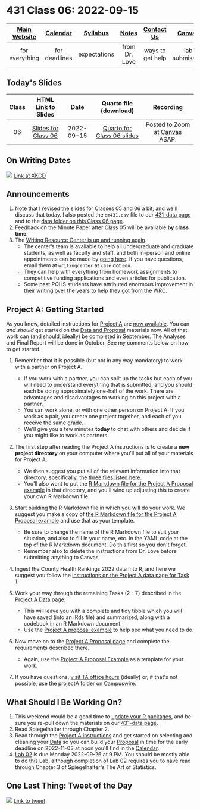 # 431 Class 06: 2022-09-15

[Main Website](https://thomaselove.github.io/431-2022/) | [Calendar](https://thomaselove.github.io/431-2022/calendar.html) | [Syllabus](https://thomaselove.github.io/431-syllabus-2022/) | [Notes](https://thomaselove.github.io/431-notes/) | [Contact Us](https://thomaselove.github.io/431-2022/contact.html) | [Canvas](https://canvas.case.edu) | [Data and Code](https://github.com/THOMASELOVE/431-data)
:-----------: | :--------------: | :----------: | :---------: | :-------------: | :-----------: | :------------:
for everything | for deadlines | expectations | from Dr. Love | ways to get help | lab submission | for downloads

## Today's Slides

Class | HTML Link to Slides | Date | Quarto file (download) | Recording
:---: | :------------: | :---: | :--------------: | :----: 
06 | [Slides for Class 06](https://thomaselove.github.io/431-slides-2022/class06.html) | 2022-09-15 | [Quarto for Class 06 slides](https://thomaselove.github.io/431-slides-2022/class06.qmd) | Posted to Zoom at [Canvas](https://canvas.case.edu) ASAP.

## On Writing Dates

![](https://imgs.xkcd.com/comics/iso_8601.png) [Link at XKCD](https://xkcd.com/1179)

## Announcements

1. Note that I revised the slides for Classes 05 and 06 a bit, and we'll discuss that today. I also posted the `dm431.csv` file to our [431-data page](https://github.com/THOMASELOVE/431-data) and to the [data folder on this Class 06 page](https://github.com/THOMASELOVE/431-classes-2022/tree/main/class06/data). 
2. Feedback on the Minute Paper after Class 05 will be available **by class time**.
3. The [Writing Resource Center is up and running again](https://case.edu/artsci/writing/resources/writing-center/online-tutoring). 
    - The center’s team is available to help all undergraduate and graduate students, as well as faculty and staff, and both in-person and online appointments can be made by [going here](https://case.mywconline.com/). If you have questions, email them at `writingcenter` at `case` dot `edu`.
    - They can help with everything from homework assignments to competitive funding applications and even articles for publication. 
    - Some past PQHS students have attributed enormous improvement in their writing over the years to help they got from the WRC. 

## Project A: Getting Started

As you know, detailed instructions for [Project A](https://thomaselove.github.io/431-projectA-2022/) are [now available](https://thomaselove.github.io/431-projectA-2022/). You can *and should* get started on the [Data and Proposal](https://thomaselove.github.io/431-projectA-2022/) materials now. All of that work can (and should, ideally) be completed in September. The Analyses and Final Report will be done in October. See my comments below on how to get started.

1. Remember that it is possible (but not in any way mandatory) to work with a partner on Project A. 
    - If you work with a partner, you can split up the tasks but each of you will need to understand everything that is submitted, and you should each be doing approximately one-half of the work. There are advantages and disadvantages to working on this project with a partner.
    - You can work alone, or with one other person on Project A. If you work as a pair, you create one project together, and each of you receive the same grade.
    - We'll give you a few minutes **today** to chat with others and decide if you might like to work as partners.

2. The first step after reading the Project A instructions is to create a **new project directory** on your computer where you'll put all of your materials for Project A.
    - We then suggest you put all of the relevant information into that directory, specifically, the [three files listed here](https://thomaselove.github.io/431-projectA-2022/data.html).
    - You'll also want to put the [R Markdown file for the Project A Proposal example](https://github.com/THOMASELOVE/431-projectA-sample-proposal/blob/main/love_sample_projA_proposal.Rmd) in that directory, and you'll wind up adjusting this to create your own R Markdown file.

3. Start building the R Markdown file in which you will do your work. We suggest you make a copy of [the R Markdown file for the Project A Proposal example](https://github.com/THOMASELOVE/431-projectA-sample-proposal/blob/main/love_sample_projA_proposal.Rmd) and use that as your template. 
    - Be sure to change the name of the R Markdown file to suit your situation, and also to fill in your name, etc. in the YAML code at the top of the R Markdown document. Do this first so you don't forget.
    - Remember also to delete the instructions from Dr. Love before submitting anything to Canvas.

4. Ingest the County Health Rankings 2022 data into R, and here we suggest you follow the [instructions on the Project A data page for Task 1](https://thomaselove.github.io/431-projectA-2022/data.html).

5. Work your way through the remaining Tasks (2 - 7) described in the [Project A Data page](https://thomaselove.github.io/431-projectA-2022/data.html). 
    - This will leave you with a complete and tidy tibble which you will have saved (into an .Rds file) and summarized, along with a codebook in an R Markdown document. 
    - Use the [Project A proposal example](https://rpubs.com/TELOVE/projA-sample-proposal-431-2022) to help see what you need to do.

6. Now move on to the [Project A Proposal page](https://thomaselove.github.io/431-projectA-2022/proposal.html) and complete the requirements described there. 
    - Again, use the [Project A Proposal Example](https://thomaselove.github.io/431-projectA-2022/exampleA.html) as a template for your work.

7. If you have questions, [visit TA office hours](https://thomaselove.github.io/431/contact.html) (ideally) or, if that's not possible, use the [projectA folder on Campuswire](https://campuswire.com/).

## What Should I Be Working On?

1. This weekend would be a good time to [update your R packages](https://thomaselove.github.io/431-2022/software.html#updating-your-r-packages), and be sure you re-pull down the materials on our [431-data page](https://github.com/THOMASELOVE/431-data).
2. Read Spiegelhalter through Chapter 2.
3. Read through the [Project A instructions](https://thomaselove.github.io/431-projectA-2022/) and get started on selecting and cleaning your [Data](https://thomaselove.github.io/431-projectA-2022/data.html) so you can build your [Proposal](https://thomaselove.github.io/431-projectA-2022/proposal.html) in time for the early deadline on 2022-11-03 at noon you'll find in the [Calendar](https://thomaselove.github.io/431-2022/calendar.html).
4. [Lab 02](https://github.com/THOMASELOVE/431-labs-2022) is due Monday 2022-09-26 at 9 PM. You should be mostly able to do this Lab, although completion of Lab 02 requires you to have read through Chapter 3 of Spiegelhalter's The Art of Statistics.

## One Last Thing: Tweet of the Day

![](https://github.com/THOMASELOVE/431-classes-2022/blob/main/class06/lukito_2020-09-07.png) [Link to tweet](https://twitter.com/JosephineLukito/status/1303081582492889088)

